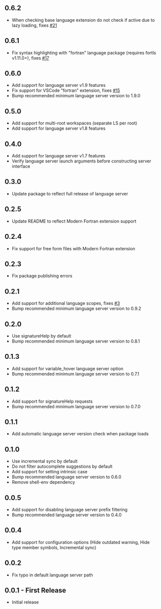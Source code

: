 ## 0.6.2
* When checking base language extension do not check if active due to lazy loading, fixes [#21](https://github.com/hansec/vscode-fortran-ls/issues/17)

## 0.6.1
* Fix syntax highlighting with "fortran" language package (requires fortls v1.11.0+), fixes [#17](https://github.com/hansec/vscode-fortran-ls/issues/17)

## 0.6.0
* Add support for language server v1.9 features
* Fix support for VSCode "fortran" extension, fixes [#15](https://github.com/hansec/vscode-fortran-ls/issues/15)
* Bump recommended minimum language server version to 1.9.0

## 0.5.0
* Add support for multi-root workspaces (separate LS per root)
* Add support for language server v1.8 features

## 0.4.0
* Add support for language server v1.7 features
* Verify language server launch arguments before constructing server interface

## 0.3.0
* Update package to reflect full release of language server

## 0.2.5
* Update README to reflect Modern Fortran extension support

## 0.2.4
* Fix support for free form files with Modern Fortran extension

## 0.2.3
* Fix package publishing errors

## 0.2.1
* Add support for additional language scopes, fixes [#3](https://github.com/hansec/vscode-fortran-ls/issues/3)
* Bump recommended minimum language server version to 0.9.2

## 0.2.0
* Use signatureHelp by default
* Bump recommended minimum language server version to 0.8.1

## 0.1.3
* Add support for variable_hover language server option
* Bump recommended minimum language server version to 0.7.1

## 0.1.2
* Add support for signatureHelp requests
* Bump recommended minimum language server version to 0.7.0

## 0.1.1
* Add automatic language server version check when package loads

## 0.1.0
* Use incremental sync by default
* Do not filter autocomplete suggestions by default
* Add support for setting intrinsic case
* Bump recommended language server version to 0.6.0
* Remove shell-env dependency

## 0.0.5
* Add support for disabling language server prefix filtering
* Bump recommended language server version to 0.4.0

## 0.0.4
* Add support for configuration options (Hide outdated warning, Hide type member symbols, Incremental sync)

## 0.0.2
* Fix typo in default language server path

## 0.0.1 - First Release
* Initial release
